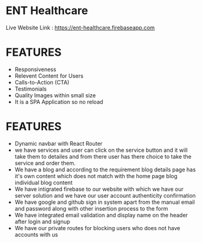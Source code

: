 # ENT Healthcare

Live Website Link :  https://ent-healthcare.firebaseapp.com

# FEATURES
   * Responsiveness
   * Relevent Content for Users
   * Calls-to-Action (CTA)
   * Testimonials
   * Quality Images within small size
   * It is a SPA Application so no reload 
 
 
 # FEATURES
   * Dynamic navbar with React Router
   * we have services and user can click on the service button and it will take them to detailes and from there user has there choice to take the service and order            them.
   * We have a blog and according to the requirement blog details page has it's own content which does not match with the home page blog individual blog content
   * We have intigrated firebase to our website with which we have our server solution and we have our user account authenticity confirmation
   * We have google and github sign in system apart from the manual email and password along with other insertion process to the form
   * We have integrated email validation and display name on the header after login and signup
   * We have our private routes for blocking users who does not have accounts with us
 



